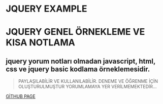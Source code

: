 # JQUERY EXAMPLE
# JQUERY GENEL ÖRNEKLEME VE KISA NOTLAMA 

jquery yorum notları olmadan javascript, html, css ve jquery basic kodlama örneklemesidir.
---

>PAYLAŞILABİLİR VE KULLANILABİLİR.
>DENEME VE ÖĞRENME İÇİN OLUŞTURULMUŞTUR YORUMLAMAYA YER VERİLMEMEKTEDİR...

[GİTHUB PAGE](https://github.com/baranbicher)